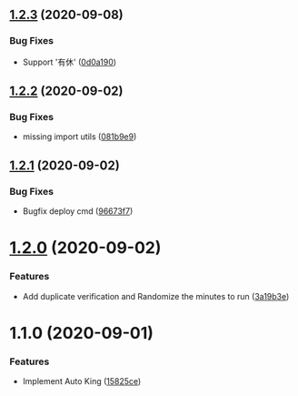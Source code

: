 ## [1.2.3](https://github.com/locona/auto-king/compare/v1.2.2...v1.2.3) (2020-09-08)


### Bug Fixes

* Support '有休' ([0d0a190](https://github.com/locona/auto-king/commit/0d0a190dea84db7bf527a51893da8a7f3dc6d3ea))



## [1.2.2](https://github.com/locona/auto-king/compare/v1.2.1...v1.2.2) (2020-09-02)


### Bug Fixes

* missing import utils ([081b9e9](https://github.com/locona/auto-king/commit/081b9e9ced3ef86c1200db13e80b1cd602d0b19f))



## [1.2.1](https://github.com/locona/auto-king/compare/v1.2.0...v1.2.1) (2020-09-02)


### Bug Fixes

* Bugfix deploy cmd ([96673f7](https://github.com/locona/auto-king/commit/96673f7d17e3390140b99681fba7d1a94321b08f))



# [1.2.0](https://github.com/locona/auto-king/compare/v1.1.0...v1.2.0) (2020-09-02)


### Features

* Add duplicate verification and Randomize the minutes to run ([3a19b3e](https://github.com/locona/auto-king/commit/3a19b3e2ae9f782344977914a53c526c45a8fbcc))



# 1.1.0 (2020-09-01)


### Features

* Implement Auto King ([15825ce](https://github.com/locona/auto-king/commit/15825ce55b82cb1b5120f12a9d61c13f9d442391))




